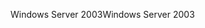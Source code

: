 <span data-ttu-id="3fca5-101">Windows Server 2003</span><span class="sxs-lookup"><span data-stu-id="3fca5-101">Windows Server 2003</span></span>